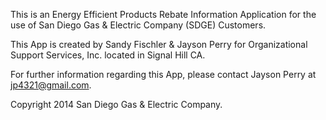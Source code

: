 This is an Energy Efficient Products Rebate Information Application for the use of San Diego Gas & Electric Company (SDGE) Customers.

This App is created by Sandy Fischler & Jayson Perry for Organizational Support Services, Inc. located in Signal Hill CA.

For further information regarding this App, please contact Jayson Perry at jp4321@gmail.com.

Copyright 2014 San Diego Gas & Electric Company.